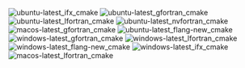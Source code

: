  ![ubuntu-latest_ifx_cmake](https://img.shields.io/badge/ubuntu--latest_ifx_cmake-failing-red) ![ubuntu-latest_gfortran_cmake](https://img.shields.io/badge/ubuntu--latest_gfortran_cmake-failing-red) ![ubuntu-latest_lfortran_cmake](https://img.shields.io/badge/ubuntu--latest_lfortran_cmake-failing-red) ![ubuntu-latest_nvfortran_cmake](https://img.shields.io/badge/ubuntu--latest_nvfortran_cmake-failing-red) ![macos-latest_gfortran_cmake](https://img.shields.io/badge/macos--latest_gfortran_cmake-failing-red) ![ubuntu-latest_flang-new_cmake](https://img.shields.io/badge/ubuntu--latest_flang--new_cmake-failing-red) ![windows-latest_gfortran_cmake](https://img.shields.io/badge/windows--latest_gfortran_cmake-failing-red) ![windows-latest_lfortran_cmake](https://img.shields.io/badge/windows--latest_lfortran_cmake-failing-red) ![windows-latest_flang-new_cmake](https://img.shields.io/badge/windows--latest_flang--new_cmake-failing-red) ![windows-latest_ifx_cmake](https://img.shields.io/badge/windows--latest_ifx_cmake-failing-red) ![macos-latest_lfortran_cmake](https://img.shields.io/badge/macos--latest_lfortran_cmake-failing-red)
